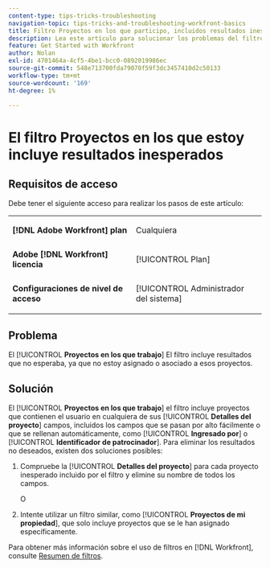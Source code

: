 ```yaml
---
content-type: tips-tricks-troubleshooting
navigation-topic: tips-tricks-and-troubleshooting-workfront-basics
title: Filtro Proyectos en los que participo, incluidos resultados inesperados
description: Lea este artículo para solucionar los problemas del filtro Proyectos en los que participo, incluidos los resultados inesperados.
feature: Get Started with Workfront
author: Nolan
exl-id: 4701464a-4cf5-4be1-bcc0-0892019986ec
source-git-commit: 548e713700fda79070f59f3dc3457410d2c50133
workflow-type: tm+mt
source-wordcount: '169'
ht-degree: 1%

---
```


# El filtro Proyectos en los que estoy incluye resultados inesperados

## Requisitos de acceso

Debe tener el siguiente acceso para realizar los pasos de este artículo:

<table style="table-layout:auto"> 
 <col> 
 <col> 
 <tbody> 
  <tr> 
   <td role="rowheader"><strong>[!DNL Adobe Workfront] plan</strong></td> 
   <td> <p>Cualquiera</p> </td> 
  </tr> 
  <tr> 
   <td role="rowheader"><strong>Adobe [!DNL Workfront] licencia</strong></td> 
   <td> <p>[!UICONTROL Plan] </p> </td> 
  </tr> 
  <tr> 
   <td role="rowheader"><strong>Configuraciones de nivel de acceso</strong></td> 
   <td> <p>[!UICONTROL Administrador del sistema]</p> </td> 
  </tr> 
 </tbody> 
</table>

## Problema

El [!UICONTROL **Proyectos en los que trabajo**] El filtro incluye resultados que no esperaba, ya que no estoy asignado o asociado a esos proyectos.

## Solución

El [!UICONTROL **Proyectos en los que trabajo**] el filtro incluye proyectos que contienen el usuario en cualquiera de sus [!UICONTROL **Detalles del proyecto**] campos, incluidos los campos que se pasan por alto fácilmente o que se rellenan automáticamente, como [!UICONTROL **Ingresado por**] o [!UICONTROL **Identificador de patrocinador**]. Para eliminar los resultados no deseados, existen dos soluciones posibles:

1. Compruebe la [!UICONTROL **Detalles del proyecto**] para cada proyecto inesperado incluido por el filtro y elimine su nombre de todos los campos.

   O

1. Intente utilizar un filtro similar, como [!UICONTROL **Proyectos de mi propiedad**], que solo incluye proyectos que se le han asignado específicamente.

Para obtener más información sobre el uso de filtros en [!DNL Workfront], consulte [Resumen de filtros](/help/quicksilver/reports-and-dashboards/reports/reporting-elements/filters-overview.md).

